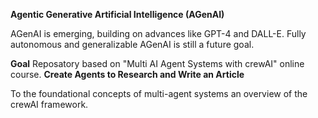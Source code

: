 **Agentic Generative Artificial Intelligence (AGenAI)**

AGenAI is emerging, building on advances like GPT-4 and DALL-E. Fully autonomous and generalizable AGenAI is still a future goal.

**Goal**
Reposatory based on "Multi AI Agent Systems with crewAI" online course.
**Create Agents to Research and Write an Article**

To the foundational concepts of multi-agent systems
an overview of the crewAI framework.
